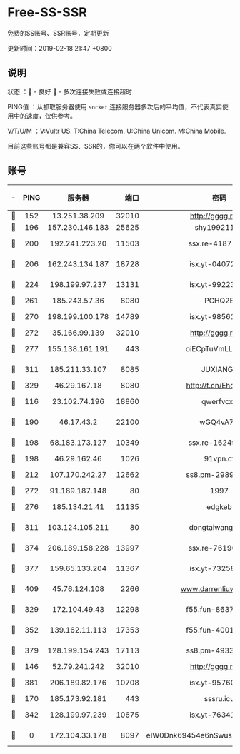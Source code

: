 # Free-SS-SSR

免费的SS账号、SSR账号，定期更新

更新时间：2019-02-18 21:47 +0800

## 说明

状态     ：🙂 - 良好 🙁 - 多次连接失败或连接超时

PING值   ：从抓取服务器使用 `socket` 连接服务器多次后的平均值，不代表真实使用中的速度，仅供参考。

V/T/U/M  ：V:Vultr US. T:China Telecom. U:China Unicom. M:China Mobile.

目前这些账号都是兼容SS、SSR的，你可以在两个软件中使用。

## 账号

|-|PING|服务器|端口|密码|加密方式|区域|V/T/U/M|
|:----:|:----:|:-----:|-----:|:----:|:----:|:----:|:----:|
|🙂|152|13.251.38.209|32010|http://gggg.rocks|chacha20|SG|8↑/9↑/9↑/9↑|
|🙂|196|157.230.146.183|25625|shy19921124|rc4-md5|US|10↑/10↑/10↑/10↑|
|🙂|200|192.241.223.20|11503|ssx.re-41871836|aes-256-cfb|US|10↑/10↑/10↑/10↑|
|🙂|206|162.243.134.187|18728|isx.yt-04072308|aes-256-cfb|US|9↑/9↑/9↑/9↑|
|🙂|224|198.199.97.237|13131|isx.yt-99223416|aes-256-cfb|US|9↑/9↑/9↑/9↑|
|🙂|261|185.243.57.36|8080|PCHQ2E|rc4-md5|US|9↑/9↑/10↑/10↑|
|🙂|270|198.199.100.178|14789|isx.yt-98561144|aes-256-cfb|US|9↑/9↑/9↑/9↑|
|🙂|272|35.166.99.139|32010|http://gggg.rocks|chacha20|US|8↑/9↑/9↑/9↑|
|🙂|277|155.138.161.191|443|oiECpTuVmLLxk4Ts|aes-256-cfb|US|1↓/10↑/10↑/10↑|
|🙂|311|185.211.33.107|8085|JUXIANGE|aes-128-ctr|US|10↑/10↑/10↑/10↑|
|🙂|329|46.29.167.18|8080|http://t.cn/EhdmTxe|rc4-md5|RU|10↑/10↑/10↑/10↑|
|🙂|116|23.102.74.196|18860|qwerfvcxz|aes-256-gcm|JP|8↑/10↑/10↑/10↑|
|🙂|190|46.17.43.2|22100|wGQ4vA7D|aes-256-gcm|RU|7↑/10↑/10↑/10↑|
|🙂|198|68.183.173.127|10349|ssx.re-16249427|aes-256-cfb|US|10↑/10↑/10↑/10↑|
|🙂|198|46.29.162.46|1026|91vpn.cf|rc4-md5|RU|9↑/9↑/10↑/10↑|
|🙂|212|107.170.242.27|12662|ss8.pm-29895906|aes-256-cfb|US|10↑/10↑/10↑/10↑|
|🙂|272|91.189.187.148|80|1997|chacha20|US|7↑/7↑/6↑/7↑|
|🙂|276|185.134.21.41|11135|edgkeb|aes-256-cfb|GB|10↑/10↑/10↑/10↑|
|🙂|311|103.124.105.211|80|dongtaiwang.com|aes-256-cfb|US|10↑/10↑/10↑/10↑|
|🙂|374|206.189.158.228|13997|ssx.re-76196312|aes-256-cfb|SG|10↑/10↑/10↑/10↑|
|🙂|377|159.65.133.204|11367|isx.yt-73258581|aes-256-cfb|SG|9↑/9↑/9↑/9↑|
|🙂|409|45.76.124.108|2266|www.darrenliuwei.com|aes-256-cfb|AU|9↑/10↑/9↑/10↑|
|🙂|329|172.104.49.43|12298|f55.fun-86373807|aes-256-cfb|SG|10↑/10↑/10↑/10↑|
|🙂|352|139.162.11.113|17353|f55.fun-40016960|aes-256-cfb|SG|10↑/10↑/10↑/10↑|
|🙂|379|128.199.154.243|17113|ss8.pm-49338576|aes-256-cfb|SG|10↑/10↑/10↑/10↑|
|🙁|146|52.79.241.242|32010|http://gggg.rocks|chacha20|KR|10↑/9↑/10↑/10↑|
|🙁|381|206.189.82.176|10708|isx.yt-95760947|aes-256-cfb|SG|9↑/9↑/9↑/9↑|
|🙁|170|185.173.92.181|443|sssru.icu|rc4-md5|RU|10↑/7↑/8↑/10↑|
|🙁|342|128.199.97.239|10675|isx.yt-76341094|aes-256-cfb|SG|9↑/9↑/9↑/9↑|
|🙁|0|172.104.33.178|8097|eIW0Dnk69454e6nSwuspv9DmS201tQ0D|aes-256-cfb|SG|10↑/10↑/9↓/10↑|
